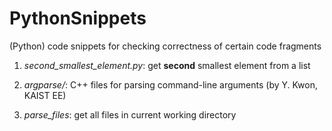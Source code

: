 # PythonSnippets
(Python) code snippets for checking correctness of certain code fragments

1. *second_smallest_element.py*: get **second** smallest element from a list

2. *argparse/*: C++ files for parsing command-line arguments (by Y. Kwon, KAIST EE)

3. *parse_files*: get all files in current working directory
